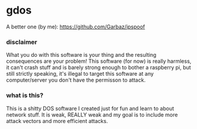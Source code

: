 # gdos

A better one (by me): https://github.com/Garbaz/ipspoof

### disclaimer
What you do with this software is your thing and the resulting consequences are your problem!
This software (for now) is really harmless, it can't crash stuff and is barely strong enough to bother a raspberry pi, but still strictly speaking, it's illegal to target this software at any computer/server you don't have the permisson to attack.

### what is this?
This is a shitty DOS software I created just for fun and learn to about network stuff. It is weak, REALLY weak and my goal is to include more attack vectors and more efficient attacks.
